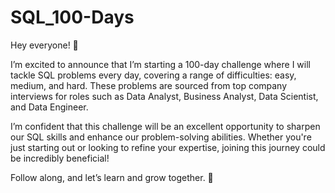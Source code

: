 # SQL_100-Days

Hey everyone! 🌟

I’m excited to announce that I’m starting a 100-day challenge where I will tackle SQL problems every day, covering a range of difficulties: easy, medium, and hard. These problems are sourced from top company interviews for roles such as Data Analyst, Business Analyst, Data Scientist, and Data Engineer.

I’m confident that this challenge will be an excellent opportunity to sharpen our SQL skills and enhance our problem-solving abilities. Whether you're just starting out or looking to refine your expertise, joining this journey could be incredibly beneficial!

Follow along, and let’s learn and grow together. 💪
